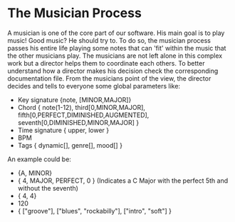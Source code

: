 The Musician Process
== 

A musician is one of the core part of our software. His main goal is to play music! Good music? He should try to.
To do so, the musician process passes his entire life playing some notes that can 'fit' within the music that the other musicians play. The musicians are not left alone in this complex work but a director helps them to coordinate each others. To better understand how a director makes his decision check the corresponding documentation file. 
From the musicians point of the view, the director decides and tells to everyone some global parameters like:
 * Key signature {note, [MINOR,MAJOR]}
 * Chord { note(1-12), third[0,MINOR,MAJOR], fifth[0,PERFECT,DIMINISHED,AUGMENTED], seventh[0,DIMINISHED,MINOR,MAJOR] }
 * Time signature { upper, lower }
 * BPM
 * Tags { dynamic[], genre[], mood[] }
 
An example could be:
 * {A, MINOR}
 * { 4, MAJOR, PERFECT, 0 } (Indicates a C Major with the perfect 5th and without the seventh)
 * { 4, 4}
 * 120
 * { ["groove"], ["blues", "rockabilly"], ["intro", "soft"] }

